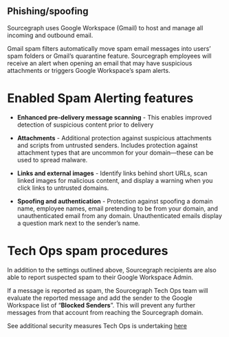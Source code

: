 ## Phishing/spoofing

Sourcegraph uses Google Workspace (Gmail) to host and manage all incoming and outbound email.

Gmail spam filters automatically move spam email messages into users’ spam folders or Gmail’s quarantine feature. Sourcegraph employees will receive an alert when opening an email that may have suspicious attachments or triggers Google Workspace’s spam alerts.

# Enabled Spam Alerting features

- **Enhanced pre-delivery message scanning** - This enables improved detection of suspicious content prior to delivery

- **Attachments** - Additional protection against suspicious attachments and scripts from untrusted senders. Includes protection against attachment types that are uncommon for your domain—these can be used to spread malware.

- **Links and external images** - Identify links behind short URLs, scan linked images for malicious content, and display a warning when you click links to untrusted domains.

- **Spoofing and authentication** - Protection against spoofing a domain name, employee names, email pretending to be from your domain, and unauthenticated email from any domain. Unauthenticated emails display a question mark next to the sender’s name.

# Tech Ops spam procedures

In addition to the settings outlined above, Sourcegraph recipients are also able to report suspected spam to their Google Workspace Admin.

If a message is reported as spam, the Sourcegraph Tech Ops team will evaluate the reported message and add the sender to the Google Workspace list of “**Blocked Senders**”. This will prevent any further messages from that account from reaching the Sourcegraph domain.


See additional security measures Tech Ops is undertaking [here](internal-security/index.md)
